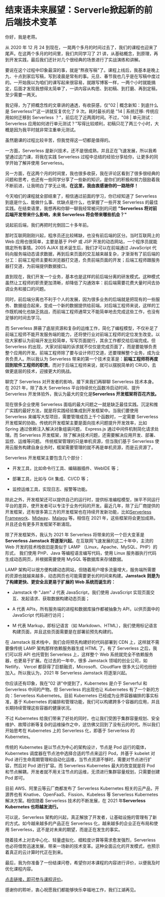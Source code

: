 # 结束语未来展望：Serverle掀起新的前后端技术变革

你好，我是老蒋。

从 2020 年 12 月 24 到现在，一晃两个多月的时间过去了，我们的课程也迎来了尾声。在这两个多月的时间里，我们共同学习了 21 讲，从基础概念，到原理，再到开发实践，最后我们还针对几个很经典的场景进行了实战演练和讲解。

要说在这个过程中印象最深的事，就是"熬夜写稿"了。课程上线后，我基本是晚上九、十点到家后写稿，写到凌晨是常有的事。元旦、春节我也几乎是在写稿中度过的。一开始我以为咱们的课写起来很容易，就跟写博客一样，一两个小时就能搞定，后面才发现我想得太简单了，一讲内容从构思、到初稿、到打磨、再到定稿，至少需要一两天。

我记得，为了把概念性的文章讲的通透，有收获感，仅"02 \| 概念新知：到底什么是 Serverless?"这一讲就反复优化了 9 次。耗时最长的是 "14 \| 系统迁移: 传统应用如何迁移到 Serverless ？"，前后花了近两周时间。不过，"08 \| 单元测试：Serverless 应用如何进行单元测试？"写得比较顺利，初稿只花了两三个小时，大概是因为我平时就非常注重单元测试。

虽然磨课的过程比较辛苦，但我觉得这一切都是值得的。

一方面，Serverless 是新兴技术，还不是很成熟，并且正在飞速发展，所以我希望通过这门课，将我在实践 Serverless 过程中总结的经验分享给你，让更多的同学开始了解并使用 Serverless。

另一方面，在这两个月的时间里，我也很多收获，我在评论区看到了很多很经典的问题和思考，也还有一些同学分享了一些新的知识，是你们的积极和努力鼓励着我不断前进，让我明白了学无止境。**在这里，我由衷感谢你的一路陪伴！**

今天咱们的课程就全部结束了，相信通过前面的学习，你已经知道了 Serverless 到底是什么、能做什么事、优缺点是什么，也掌握了一些开发 Serverless 的最佳实践。在结束语里，我想再和你聊一聊我经常被问到的问题 **"Serverless 将对前后端开发带来什么影响，未来 Serverless 将会带来哪些机会？"**

说起前后端，我们再把时光倒回二十多年前。

那时互联网刚刚兴起，程序员还比较稀缺，也没有前后端的区分。当时互联网上的 Web 应用也很简单，主要是基于 PHP 或 JSP 开发的动态网站，一个程序员就能搞定所有事情。2005 AJAX 技术诞生后，我们才可以在前端通过 JavaScript 代码向服务端动态请求数据，再到后来页面的交互越来越复杂，才渐渐有了前后端的分工：前端工程师主要和浏览器打交道，负责前端页面的开发；后端工程师跟服务器打交道，为前端提供数据接口。

直到现在，我们开发一个业务，基本也是这样的前后端分离的研发模式。这种模式虽然让工程师的职责更加清晰，却降低了沟通效率：前后端需要花费大量时间去协调业务和接口的问题。

同时，前后端分离也不利于个人的发展，因为很多业务的后端就是把现有的一些服务、数据组合起来，变成一个新的数据提供给前端。对后端工程师来说，这样的工作既机械化也缺乏挑战，而前端工程师通常又不能简单地去完成这些工作，也没有足够的时间去学习。

而 Serverless 屏蔽了底层资源和复杂的运维工作，简化了编程模型，不仅补足了前端工程师不能开发服务端的能力，还将使行业对前端工程师的定位发生改变。以往大家都认为前端开发比较简单，写写页面就行，其余工作都交给后端完成。但 Serverless 的出现，大家对前端的诉求就不仅仅是完成页面了，而是要能够负责整个应用的开发。前端工程师除了要与设计师打交道，还要理解整个业务，成为业务负责人。所以我认为 Serverless 带来的第一个技术变革是：**前端工程师将再度回到软件工程师的职责**。而对于后端工程师来说，就可以摆脱简单的 CRUD，去做更底层的技术，迎接更大的挑战。

聊完了 Serverless 对开发者的影响，接下来我们再聊聊 Serverless 技术本身。在 2021 年，除了各大 Serverless 平台持续优化函数冷启动时间、提升 Serverless 开发体验外，我认为最大的变化是**Serverless 开发框架将百花齐放。**

现在很多企业使用 Serverless 面临的最大问题之一就是缺乏最佳实践。沉淀和推广实践的最好方法，就是将实践经验集成到开发框架中。当我们要使用 Serverless 来编写大型项目，需要管理成百上千个函数时，一定需要 Serverless 开发框架的协助。传统的开发框架主要是面向技术问题提升开发效率，比如 Spring 通过依赖注入解决对象组装问题， Express.js 通过中间件机制简化请求处理。而 Serverless 开发框架，除了解决技术问题，还需要解决应用开发、部署、监控、运维等问题。 传统框架管理的只是单机资源，但当我们基于 Serverless 使用云服务构建自身业务时，框架需要管理的就不再是单机资源，而是云资源了。

Serverless 开发框架主要包含几个部分：

* 开发工具，比如命令行工具、编辑器插件、WebIDE 等；

* 部署工具，比如与 Git 集成、CI/CD 等；

* 监控运维工具，实现日志、报警等功能。

除此之外，开发框架还可以提供自己的运行时，提供标准编程模型，抹平不同运行平台的差异，使开发者可以专注于业务代码的开发。最近几年，除了云厂商提供的开发框架，还有很多第三方的开发框架也在持续开发新功能，比如[Serverless Framework](https://www.serverless.com/)、[Midway](https://midwayjs.org/)、[Malagu](https://github.com/cellbang/malagu) 等。相信在 2021 年，这些框架将会更加成熟，并且还会有更多开发框架不断涌现。

除了开发框架外，我认为 2021 年 Serverless 将带来的另一个巨大变革是**Serverless Jamstack 将逐渐兴起**。在互联网飞速发展的这二十年中，主流的 Web 开发的技术栈依旧是类似于 LAMP （Linux，Apache、MySQL、PHP）的形式， 我们使用 PHP、Java 等编程语言编写代码，使用 Linux 服务器执行代码生成动态网页，并根据需要使用 MySQL 等数据库来存储数据。

LAMP 架构可以很方便构建动态网站，但随着用户增多流量增大，服务端所需要的资源也就越来越多，动态网页也可能需要更长的时间来构建。**Jamstack 则是为了构建更快、更安全且更易于扩展的 Web 系统而诞生的：**

* Jamstack 中 "Jam" J 代表 JavaScript，我们使用 JavaScript 实现页面交互、发起请求、获取数据构建动态页面；

* A 代表 APIs，所有服务端的进程和数据库操作都被抽象为 API，以供页面中的 JavaScript 代码进行访问；

* M 代表 Markup，即标记语言（如 Markdown、HTML），我们使用标记语言构建页面，并且这些页面需要是在部署前预先构建的。

在 Jamstack 技术栈中，我们会将预先构建好的代码部署到 CDN 上，这样就不需要像传统 LAMP 架构那样依赖服务器生成 HTML 了。有了 Serverless 之后，我们可以将 API 也托管到 Serverless 上，这样整个 Web 系统就完全不依赖服务器，也更易于扩展。在过去的一年中，很多 Jamstack 领域的创业公司，如 Netlify、 Vercel 都获得了巨额融资，Microsoft、Cloudflare 很多大公司也纷纷加入。所以我认为，2021 年 Serverless Jamstack 将逐渐兴起。

你应该还有印象，我在"02 讲"中提到了，Kubernetes 是介于 Serverful 和 Serverless 中间的产物。但 Serverless 的出现也让 Kubernetes 有了一个新的方向：Serverless Kubernetes。目前 Kubernetes 已经成为业界容器编排的事实标准，基于 Kubernetes 的编排和管理功能，我们可以构建跨多个容器的应用，并且长期持续管理这些容器的健康状况。

不过 Kubernetes 给我们带来了好处的同时，也让我们受困于集群容量规划、安全维护、故障诊断等复杂的运维操作之中，这仿佛又回到了没有云的时代。所以我们开始思考在 Kubernetes 上的 Serverless 化，即基于 Serverless 的 Kubernetes。

传统的 Kubernetes 是以节点为中心的架构设计，节点是 Pod 运行的载体，Kubernetes 调度器在节点池中选择合适的节点来运行 Pod，并基于 kubelet 对 Pod 进行生命周期管理和自动化运维，当节点资源不够时，需要对节点进行扩容，然后对 Pod 进行扩容。而 Serverless Kubernetes 最大的改变就是将 Pod 和节点解耦，开发者就不用关注节点的运维，无须进行集群容量规划，只需要创建 Pod 即可。

目前 AWS、阿里云等云厂商都发布了 Serverless Kubernetes 相关的云产品，开源界也有 Knative、OpenFaaS、Fission、Kubeless 等 Serverless Kubernetes 解决方案。相信随着 Serverless 技术的不断发展，在 2021 年**Serverless Kubernetes 也将越发流行。**

可以说，Serverless 架构的兴起，真正解放了开发者，让基础设施的管理有了新的方式。如今越来越多的产品正在 Serverless 化，越来越多的企业正在布局和使用 Serverless，这不是对未来的期望，而是正在发生的事实。

随着技术上对去中心化、轻量虚拟化、细粒度计算等需求愈发强烈，Serverless 也必将借势迅速发展，带来一场新的技术变革。这种全面云化的开发模式，也预示着真正的云计算时代正在到来。

最后，我为你准备了一份结课问卷，希望你对本课程的内容进行评价，以便我及时优化课程内容。

[点击链接，即可参与课程评价](https://wj.qq.com/s2/8088736/5489)。

感谢你的聆听，衷心祝愿我们都能够快乐幸福地工作，我们江湖再见。

